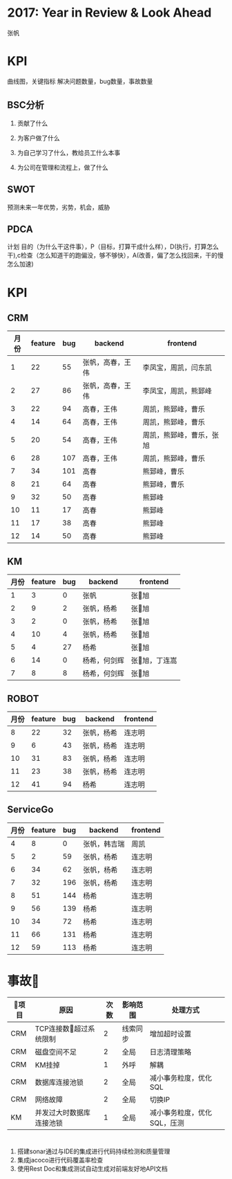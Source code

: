 # 2017: Year in Review & Look Ahead

张帆



# KPI

曲线图，关键指标
解决问题数量，bug数量，事故数量


## BSC分析

1. 贡献了什么

2. 为客户做了什么

3. 为自己学习了什么，教给员工什么本事

4. 为公司在管理和流程上，做了什么



## SWOT

预测未来一年优势，劣势，机会，威胁


## PDCA

计划 目的（为什么干这件事），P（目标，打算干成什么样），D(执行，打算怎么干),c检查（怎么知道干的跑偏没，够不够快），A(改善，偏了怎么找回来，干的慢怎么加速)



# KPI

## CRM

|月份|feature|bug|backend|frontend|
|-|-|-|-|-|
|1|22|55|张帆，高春，王伟|李凤宝，周凯，闫东凯|
|2|27|86|张帆，高春，王伟|李凤宝，周凯，熊郅峰|
|3|22|94|高春，王伟|周凯，熊郅峰，曹乐|
|4|14|64|高春，王伟|周凯，熊郅峰，曹乐|
|5|20|54|高春，王伟|周凯，熊郅峰，曹乐，张旭|
|6|28|107|高春，王伟|周凯，熊郅峰，曹乐|
|7|34|101|高春|熊郅峰，曹乐|
|8|21|64|高春|熊郅峰，曹乐|
|9|32|50|高春|熊郅峰|
|10|11|17|高春|熊郅峰|
|11|17|38|高春|熊郅峰|
|12|14|50|高春|熊郅峰|

## KM

|月份|feature|bug|backend|frontend|
|-|-|-|-|-|
|1|3|0|张帆|张旭|
|2|9|2|张帆，杨希|张旭|
|3|2|0|张帆，杨希|张旭|
|4|10|4|张帆，杨希|张旭|
|5|4|27|杨希|张旭|
|6|14|0|杨希，何剑辉|张旭，丁连嵩|
|7|8|8|杨希，何剑辉|张旭|

## ROBOT

|月份|feature|bug|backend|frontend|
|-|-|-|-|-|
|8|22|32|张帆，杨希|连志明|
|9|6|43|张帆，杨希|连志明|
|10|31|83|张帆，杨希|连志明|
|11|23|38|张帆，杨希|连志明|
|12|41|94|杨希|连志明|

## ServiceGo

|月份|feature|bug|backend|frontend|
|-|-|-|-|-|
|4|8|0|张帆，韩吉瑞|周凯|
|5|2|59|张帆，杨希|连志明|
|6|34|62|张帆，杨希|连志明|
|7|32|196|张帆，杨希|连志明|
|8|51|144|杨希|连志明|
|9|56|139|杨希|连志明|
|10|34|72|杨希|连志明|
|11|66|131|杨希|连志明|
|12|59|113|杨希|连志明|

# 事故

|项目|原因|次数|影响范围|处理方式|
|-|-|-|-|-|
|CRM|TCP连接数超过系统限制|2|线索同步|增加超时设置|
|CRM|磁盘空间不足|2|全局|日志清理策略|
|CRM|KM挂掉|1|外呼|解耦|
|CRM|数据库连接池锁|2|全局|减小事务粒度，优化SQL|
|CRM|网络故障|2|全局|切换IP|
|KM|并发过大时数据库连接池锁|1|全局|减小事务粒度，优化SQL，压测|

# 

1. 搭建sonar通过与IDE的集成进行代码持续检测和质量管理
2. 集成jacoco进行代码覆盖率检查
2. 使用Rest Doc和集成测试自动生成对前端友好地API文档 